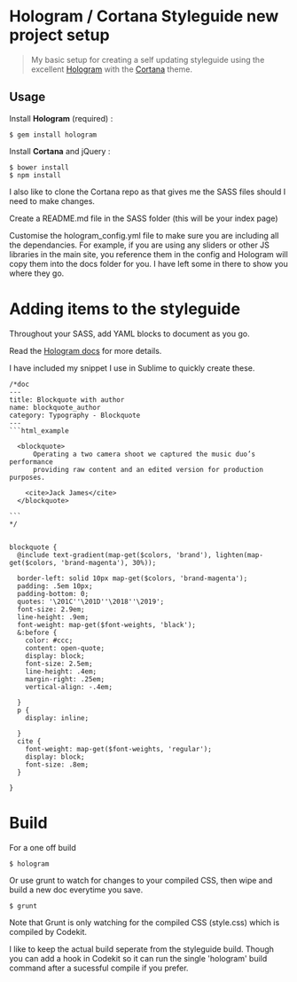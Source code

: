 #   Hologram / Cortana Styleguide new project setup


>My basic setup for creating a self updating styleguide using the excellent [Hologram](https://github.com/trulia/hologram) with the [Cortana](https://github.com/Yago/Cortana) theme.


## Usage

Install **Hologram** (required) :

````
$ gem install hologram
````


Install **Cortana** and jQuery :

````
$ bower install
$ npm install
````

I also like to clone the Cortana repo as that gives me the SASS files should I need to make changes.

Create a README.md file in the SASS folder (this will be your index page)

Customise the hologram_config.yml file to make sure you are including all the dependancies. For example, if you are using any sliders or other JS libraries in the main site, you reference them in the config and Hologram will copy them into the docs folder for you. I have left some in there to show you where they go.



# Adding items to the styleguide

Throughout your SASS, add YAML blocks to document as you go.

Read the [Hologram docs](https://github.com/trulia/hologram) for more details.

I have included my snippet I use in Sublime to quickly create these.



````
/*doc
---
title: Blockquote with author
name: blockquote_author
category: Typography - Blockquote
---
```html_example

  <blockquote>
      Operating a two camera shoot we captured the music duo’s performance
      providing raw content and an edited version for production purposes.

    <cite>Jack James</cite>
  </blockquote>

```
*/


blockquote {
  @include text-gradient(map-get($colors, 'brand'), lighten(map-get($colors, 'brand-magenta'), 30%));

  border-left: solid 10px map-get($colors, 'brand-magenta');
  padding: .5em 10px;
  padding-bottom: 0;
  quotes: '\201C''\201D''\2018''\2019';
  font-size: 2.9em;
  line-height: .9em;
  font-weight: map-get($font-weights, 'black');
  &:before {
    color: #ccc;
    content: open-quote;
    display: block;
    font-size: 2.5em;
    line-height: .4em;
    margin-right: .25em;
    vertical-align: -.4em;

  }
  p {
    display: inline;

  }
  cite {
    font-weight: map-get($font-weights, 'regular');
    display: block;
    font-size: .8em;
  }

}
````



# Build

For a one off build

````
$ hologram
````


Or use grunt to watch for changes to your compiled CSS, then wipe and build a new doc everytime you save.

````
$ grunt
````


Note that Grunt is only watching for the compiled CSS (style.css) which is compiled by Codekit.

I like to keep the actual build seperate from the styleguide build. Though you can add a hook in Codekit so it can run the single 'hologram' build command after a sucessful compile if you prefer.